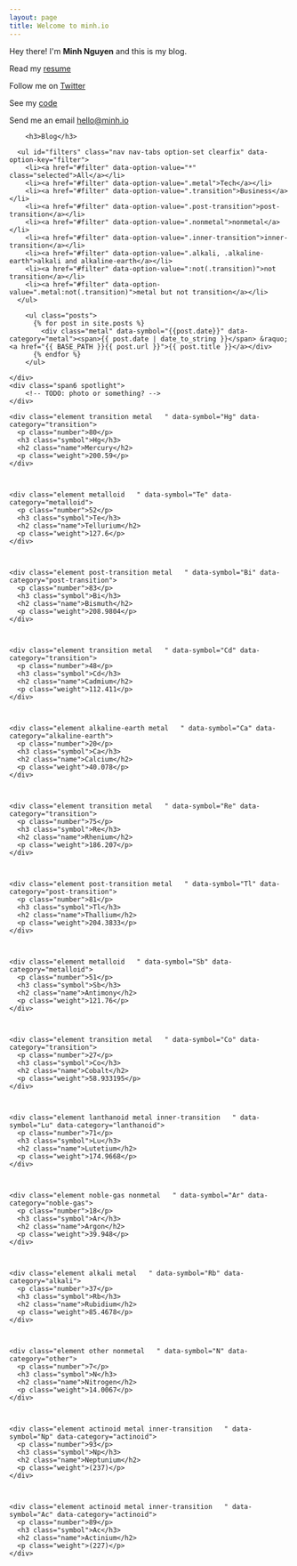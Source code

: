 ```yaml
---
layout: page
title: Welcome to minh.io
---
```


  <div class="row-fluid">
    <div class="span6">
            <p>Hey there! I'm <b>Minh Nguyen</b> and this is my blog.</p>
            <p>Read my <a href="https://www.linkedin.com/in/minhnguyen9" target="_blank">resume</a></p>
            <p>Follow me on <a href="https://twitter.com/MinhOnGrails" target="_blank">Twitter</a></p>
            <p>See my <a href="https://github.com/minhongrails" target="_blank">code</a></p>
            <p>Send me an email <a href="mailto:hello@minh.io" target="_blank">hello@minh.io</a></p>


        <h3>Blog</h3>

  <section id="options" class="clearfix">
    
      <ul id="filters" class="nav nav-tabs option-set clearfix" data-option-key="filter">
        <li><a href="#filter" data-option-value="*" class="selected">All</a></li>
        <li><a href="#filter" data-option-value=".metal">Tech</a></li>
        <li><a href="#filter" data-option-value=".transition">Business</a></li>
        <li><a href="#filter" data-option-value=".post-transition">post-transition</a></li>
        <li><a href="#filter" data-option-value=".nonmetal">nonmetal</a></li>
        <li><a href="#filter" data-option-value=".inner-transition">inner-transition</a></li>
        <li><a href="#filter" data-option-value=".alkali, .alkaline-earth">alkali and alkaline-earth</a></li>
        <li><a href="#filter" data-option-value=":not(.transition)">not transition</a></li>
        <li><a href="#filter" data-option-value=".metal:not(.transition)">metal but not transition</a></li>
      </ul>

  </section> <!-- #options -->

  <div id="container" class="clearfix">

        <ul class="posts">
          {% for post in site.posts %}
            <div class="metal" data-symbol="{{post.date}}" data-category="metal"><span>{{ post.date | date_to_string }}</span> &raquo; <a href="{{ BASE_PATH }}{{ post.url }}">{{ post.title }}</a></div>
          {% endfor %}
        </ul>  
</div>
  
    </div>
    <div class="span6 spotlight">
        <!-- TODO: photo or something? -->
    </div>
  </div>

  <section id="content">
  
  <div id="container" class="clearfix">
          
    <div class="element transition metal   " data-symbol="Hg" data-category="transition">
      <p class="number">80</p>
      <h3 class="symbol">Hg</h3>
      <h2 class="name">Mercury</h2>
      <p class="weight">200.59</p>
    </div>
    
      
          
    <div class="element metalloid   " data-symbol="Te" data-category="metalloid">
      <p class="number">52</p>
      <h3 class="symbol">Te</h3>
      <h2 class="name">Tellurium</h2>
      <p class="weight">127.6</p>
    </div>
    
      
          
    <div class="element post-transition metal   " data-symbol="Bi" data-category="post-transition">
      <p class="number">83</p>
      <h3 class="symbol">Bi</h3>
      <h2 class="name">Bismuth</h2>
      <p class="weight">208.9804</p>
    </div>
    
      
          
    <div class="element transition metal   " data-symbol="Cd" data-category="transition">
      <p class="number">48</p>
      <h3 class="symbol">Cd</h3>
      <h2 class="name">Cadmium</h2>
      <p class="weight">112.411</p>
    </div>
    
      
          
    <div class="element alkaline-earth metal   " data-symbol="Ca" data-category="alkaline-earth">
      <p class="number">20</p>
      <h3 class="symbol">Ca</h3>
      <h2 class="name">Calcium</h2>
      <p class="weight">40.078</p>
    </div>
    
      
          
    <div class="element transition metal   " data-symbol="Re" data-category="transition">
      <p class="number">75</p>
      <h3 class="symbol">Re</h3>
      <h2 class="name">Rhenium</h2>
      <p class="weight">186.207</p>
    </div>
    
      
          
    <div class="element post-transition metal   " data-symbol="Tl" data-category="post-transition">
      <p class="number">81</p>
      <h3 class="symbol">Tl</h3>
      <h2 class="name">Thallium</h2>
      <p class="weight">204.3833</p>
    </div>
    
      
          
    <div class="element metalloid   " data-symbol="Sb" data-category="metalloid">
      <p class="number">51</p>
      <h3 class="symbol">Sb</h3>
      <h2 class="name">Antimony</h2>
      <p class="weight">121.76</p>
    </div>
    
      
          
    <div class="element transition metal   " data-symbol="Co" data-category="transition">
      <p class="number">27</p>
      <h3 class="symbol">Co</h3>
      <h2 class="name">Cobalt</h2>
      <p class="weight">58.933195</p>
    </div>
    
      
          
    <div class="element lanthanoid metal inner-transition   " data-symbol="Lu" data-category="lanthanoid">
      <p class="number">71</p>
      <h3 class="symbol">Lu</h3>
      <h2 class="name">Lutetium</h2>
      <p class="weight">174.9668</p>
    </div>
    
      
          
    <div class="element noble-gas nonmetal   " data-symbol="Ar" data-category="noble-gas">
      <p class="number">18</p>
      <h3 class="symbol">Ar</h3>
      <h2 class="name">Argon</h2>
      <p class="weight">39.948</p>
    </div>
    
      
          
    <div class="element alkali metal   " data-symbol="Rb" data-category="alkali">
      <p class="number">37</p>
      <h3 class="symbol">Rb</h3>
      <h2 class="name">Rubidium</h2>
      <p class="weight">85.4678</p>
    </div>
    
      
          
    <div class="element other nonmetal   " data-symbol="N" data-category="other">
      <p class="number">7</p>
      <h3 class="symbol">N</h3>
      <h2 class="name">Nitrogen</h2>
      <p class="weight">14.0067</p>
    </div>
    
      
          
    <div class="element actinoid metal inner-transition   " data-symbol="Np" data-category="actinoid">
      <p class="number">93</p>
      <h3 class="symbol">Np</h3>
      <h2 class="name">Neptunium</h2>
      <p class="weight">(237)</p>
    </div>
    
      
          
    <div class="element actinoid metal inner-transition   " data-symbol="Ac" data-category="actinoid">
      <p class="number">89</p>
      <h3 class="symbol">Ac</h3>
      <h2 class="name">Actinium</h2>
      <p class="weight">(227)</p>
    </div>
    
  </div> <!-- #container -->
    
  </section> <!-- #content -->

